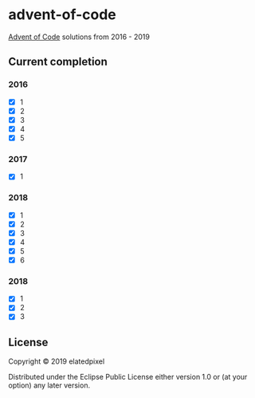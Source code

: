 # advent-of-code

[Advent of Code]() solutions from 2016 - 2019

## Current completion

### 2016
- [x] 1
- [x] 2
- [x] 3
- [x] 4
- [x] 5

### 2017
- [x] 1

### 2018
- [x] 1
- [x] 2
- [x] 3
- [x] 4
- [x] 5
- [x] 6

### 2018
- [x] 1
- [x] 2
- [x] 3

## License

Copyright © 2019 elatedpixel

Distributed under the Eclipse Public License either version 1.0 or (at
your option) any later version.
